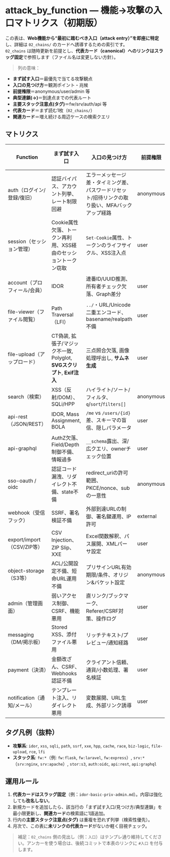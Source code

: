 # attack_by_function — 機能→攻撃の入口マトリクス（初期版）

この表は、**Web機能から“最初に踏むべき入口（attack entry）”を即座に特定**し、詳細は `02_chains/` のカードへ誘導するための索引です。  
`02_chains` は随時更新を前提とし、**代表カード（canonical）**へのリンクは**スラッグ固定**で参照します（ファイル名は変更しない方針）。

> 列の意味：  
- **まず試す入口**＝最優先で当てる攻撃観点
- **入口の見つけ方**＝観測ポイント・兆候
- **前提権限**＝anonymous/user/admin 等
- **典型連鎖(→)**＝到達点までの代表ルート
- **主要スタック注意点(タグ)**＝fw/srv/auth/api 等
- **代表カード**＝まず読む1枚（`02_chains/`）
- **関連カード**＝増え続ける周辺ケースの検索クエリ

## マトリクス

| Function | まず試す入口 | 入口の見つけ方 | 前提権限 | 典型連鎖(→) | 主要スタック注意点(タグ) | 代表カード | 関連カード |
|---|---|---|---|---|---|---|---|
| auth（ログイン/登録/復旧） | 認証バイパス、アカウント列挙、レート制限回避 | エラーメッセージ差・タイミング差、パスワードリセット/招待リンクの取り扱い、MFAバックアップ経路 | anonymous | auth-bypass→sess→priv | fw:laravel, fw:flask, auth:oidc, srv:nginx | — | 検索: `auth bypass rate-limit password-reset mfa` |
| session（セッション管理） | Cookie属性欠落、トークン再利用、XSS経由のセッショントークン窃取 | `Set-Cookie`属性、トークンのライフサイクル、XSS注入点 | user | sess→priv | srv:nginx, cache, cors | [xss-ref-sess-pii](../02_chains/xss-ref-sess-pii.md) | 検索: `xss session hijack token` |
| account（プロフィール/会員） | IDOR | 連番ID/UUID推測、所有者チェック欠落、Graph差分 | user | idor→priv→admin | fw:flask, api:rest | [idor-basic-priv-admin](../02_chains/idor-basic-priv-admin.md) | 検索: `idor account privilege escalation` |
| file-viewer（ファイル閲覧） | Path Traversal（LFI） | `../`・URL/Unicode二重エンコード、basename/realpath不備 | user | path→lfi→data | srv:apache, srv:nginx | [path-basic-lfi-data](../02_chains/path-basic-lfi-data.md) | 検索: `path traversal lfi file-viewer` |
| file-upload（アップロード） | CT偽装, 拡張子/マジック不一致, Polyglot, **SVGスクリプト**, **Exif注入** | 三点照合欠落, 画像処理呼出し, **サムネ生成** | user | upload→file-viewer→path→rce | fw:express, srv:nginx, stor:s3 | [upload-basic-rce](../02_chains/upload-basic-rce.md#入口) | 検索: `file upload bypass polyglot rce ssti exif` |
| search（検索） | XSS（反射/DOM）、SQLi/HPP | ハイライト/ソート/フィルタ、`q`/`sort`/`filters[]` | anonymous | xss→sess / sqli→data | cache, cors, hpp | — | 検索: `search xss dom hpp sqli` |
| api-rest（JSON/REST） | IDOR, Mass Assignment, BOLA | `/me` vs `/users/{id}` 差、スキーマの盲信、隠しパラメータ | user | idor→priv / mass→priv | api:rest, auth:oidc | — | 検索: `rest idor bola mass assignment` |
| api-graphql | AuthZ欠落、Field/Depth制御不備、情報過多 | `__schema`露出、深/広クエリ、ownerチェック位置 | user | info→priv / abuse→dos | api:graphql | — | 検索: `graphql introspection authz depth` |
| sso-oauth / oidc | 認証コード漏洩、リダイレクト不備、state不備 | redirect_uriの許可範囲、PKCE/nonce、subの一意性 | anonymous | sso-bypass→sess→priv | auth:oidc | — | 検索: `oauth oidc redirect_uri state pkce` |
| webhook（受信フック） | SSRF、署名検証不備 | 外部到達URLの制御、署名鍵運用、IP許可 | external | ssrf→rce / exfil | ssrf, srv:nginx | — | 検索: `webhook ssrf signature bypass` |
| export/import（CSV/ZIP等） | CSV Injection、ZIP Slip、XXE | Excel関数解釈、パス展開、XMLパーサ設定 | user | import→path→rce / export→exfil | path, xxe | — | 検索: `csv injection zip slip xxe` |
| object-storage（S3等） | ACL/公開設定不備、短命URL運用不備 | プリサインURL有効期限/条件、オリジン&バケット設定 | anonymous | data→exfil / upload→rce | stor:s3, cors | — | 検索: `s3 presigned url acl misconfig` |
| admin（管理画面） | 弱いアクセス制御、CSRF、機能悪用 | 直リンク/ブックマーク、Referer/CSRF対策、操作ログ | user | horiz→priv→admin | authz, csrf | — | 検索: `admin panel idor csrf` |
| messaging（DM/掲示板） | Stored XSS、添付ファイル悪用 | リッチテキスト/プレビュー/通知経路 | user | xss(stored)→sess→priv | xss, file-upload | — | 検索: `stored xss message preview` |
| payment（決済） | 金額改ざん、CSRF、Webhooks認証不備 | クライアント信頼、通貨/小数処理、署名検証 | user | biz-logic→fin | biz-logic, webhook | — | 検索: `payment tamper csrf webhook` |
| notification（通知/メール） | テンプレート注入、リダイレクト悪用 | 変数展開、URL生成、外部リンク誘導 | user | tmpl→xss / open-redirect→phish | ssti, redirect | — | 検索: `template injection redirect` |

## タグ凡例（抜粋）
- **攻撃系**: `idor`, `xss`, `sqli`, `path`, `ssrf`, `xxe`, `hpp`, `cache`, `race`, `biz-logic`, `file-upload`, `rce`, `lfi`  
- **スタック系**: `fw:*`（例: `fw:flask`, `fw:laravel`, `fw:express`）, `srv:*`（`srv:nginx`, `srv:apache`）, `stor:s3`, `auth:oidc`, `api:rest`, `api:graphql`

## 運用ルール
1. **代表カードはスラッグ固定**（例：`idor-basic-priv-admin.md`）。内容は強化しても**改名しない**。  
2. 新規カードを追加したら、該当行の「まず試す入口/見つけ方/典型連鎖」を最小限更新し、**関連カード**の検索語に1語追加。  
3. 行内の**主要スタック注意点(タグ)** は重複を恐れず列挙（検索性優先）。  
4. 月次で、この表に**未リンクの代表カード**がないか軽く目視チェック。

> 補足：`02_chains` 側の見出し（例：`入口`）はテンプレ通り維持してください。アンカーを使う場合は、後続コミットで本表のリンクに `#入口` を付与します。
